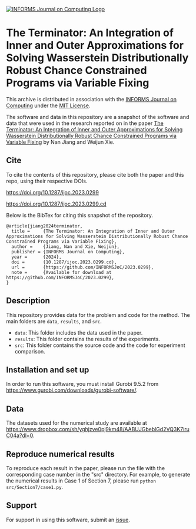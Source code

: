 [![INFORMS Journal on Computing Logo](https://INFORMSJoC.github.io/logos/INFORMS_Journal_on_Computing_Header.jpg)](https://pubsonline.informs.org/journal/ijoc)

# The Terminator: An Integration of Inner and Outer Approximations for Solving Wasserstein Distributionally Robust Chance Constrained Programs via Variable Fixing

This archive is distributed in association with the [INFORMS Journal on Computing](https://pubsonline.informs.org/journal/ijoc) under the [MIT License](https://github.com/INFORMSJoC/2023.0299/blob/master/LICENSE).

The software and data in this repository are a snapshot of the software and data that were used in the research reported on in the paper [The Terminator: An Integration of Inner and Outer Approximations for Solving Wasserstein Distributionally Robust Chance Constrained Programs via Variable Fixing](https://doi.org/10.1287/ijoc.2023.0299) by Nan Jiang and Weijun Xie.

## Cite

To cite the contents of this repository, please cite both the paper and this repo, using their respective DOIs.

https://doi.org/10.1287/ijoc.2023.0299

https://doi.org/10.1287/ijoc.2023.0299.cd

Below is the BibTex for citing this snapshot of the repository.

```
@article{jiang2024terminator,
  title =     {The Terminator: An Integration of Inner and Outer Approximations for Solving Wasserstein Distributionally Robust Chance Constrained Programs via Variable Fixing},
  author =    {Jiang, Nan and Xie, Weijun},
  publisher = {INFORMS Journal on Computing},
  year =      {2024},
  doi =       {10.1287/ijoc.2023.0299.cd},
  url =       {https://github.com/INFORMSJoC/2023.0299},
  note =      {Available for download at https://github.com/INFORMSJoC/2023.0299},
}  
```
## Description
This repository provides data for the problem and code for the method.
The main folders are `data`, `results`, and `src`.

- `data`: This folder includes the data used in the paper.
- `results`: This folder contains the results of the experiments.
- `src`: This folder contains the source code and the code for experiment comparison.

## Installation and set up
In order to run this software, you must install Gurobi 9.5.2 from https://www.gurobi.com/downloads/gurobi-software/.

## Data
The  datasets used for the numerical study are available at https://www.dropbox.com/sh/yghjzve0pj9km48/AABUJGbeblGd2VQ3K7iruC04a?dl=0.

## Reproduce numerical results

To reproduce each result in the paper, please run the file with the corresponding case number in the "src" directory. For example, to generate the numerical results in Case 1 of Section 7, please run ```python src/Section7/case1.py```.

## Support

For support in using this software, submit an
[issue](https://github.com/INFORMSJoC/2023.0299/issues/new).
